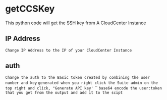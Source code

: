# getCCSKey
This python code will get the SSH key from A CloudCenter Instance

## IP Address
`Change IP Address to the IP of your CloudCenter Instance`

## auth
`Change the auth to the Basic token created by combining the user number and key`
`generated when you right click the Suite admin on the top right and click, "Generate API key'`
``
`base64 encode the user:token that you get from the output and add it to the scipt`
